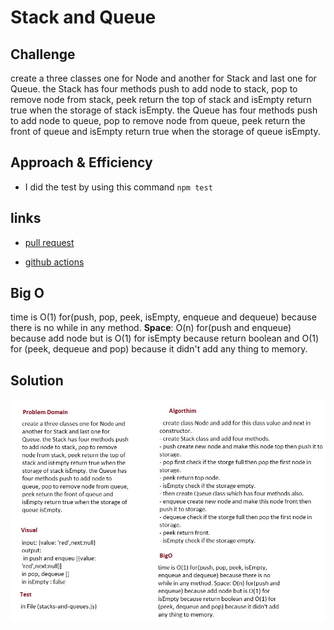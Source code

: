 # Stack and Queue


## Challenge
create a three classes one for Node and another for Stack and last one for Queue. the Stack has four methods push to add node to stack, pop to remove node from stack, peek return the top of stack and isEmpty return true when the storage of stack isEmpty. the Queue has four methods push to add node to queue, pop to remove node from queue, peek return the front of queue and isEmpty return true when the storage of queue isEmpty.

## Approach & Efficiency
- I did the test by using this command `npm test`

## links
- [pull request](https://github.com/sondos-401-advanced-javascript/data-structures-and-algorithms/pull/12)

- [github actions](https://github.com/sondos-401-advanced-javascript/data-structures-and-algorithms/actions)

## Big O
time is O(1) for(push, pop, peek, isEmpty, enqueue and dequeue) because there is no while in any method. **Space**: O(n) for(push and enqueue) because add node but is O(1) for isEmpty because return boolean and O(1) for (peek, dequeue and pop) because it didn't add any thing to memory.

## Solution
![Stack and Queue whiteboard](../../assets/stack-and-queue.jpg)